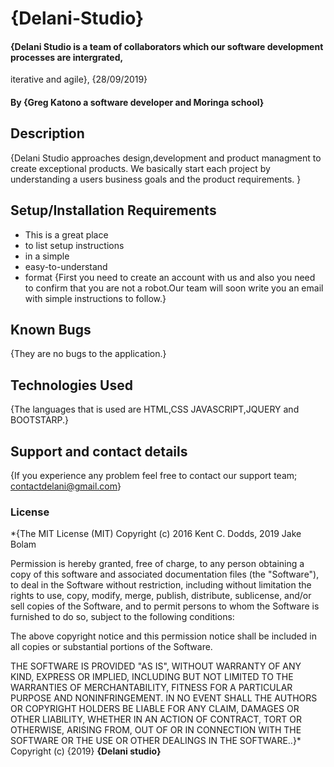 # {Delani-Studio}
#### {Delani Studio is a team of collaborators which our software development processes are intergrated,
iterative and agile}, {28/09/2019}
#### By **{Greg Katono a software developer and Moringa school}**
## Description
{Delani Studio approaches design,development and product managment to create exceptional products. 
We basically start each project by understanding a users business goals and the product requirements. }
## Setup/Installation Requirements
* This is a great place
* to list setup instructions
* in a simple
* easy-to-understand
* format
{First you need to create an account with us and also you need to confirm that you are not a robot.Our team will soon write you an email with simple instructions to follow.}
## Known Bugs
{They are no bugs to the application.}
## Technologies Used
{The languages that is used are HTML,CSS JAVASCRIPT,JQUERY and BOOTSTARP.}
## Support and contact details
{If you experience any problem feel free to contact our support team;
contactdelani@gmail.com}
### License
*{The MIT License (MIT)
Copyright (c) 2016 Kent C. Dodds, 2019 Jake Bolam

Permission is hereby granted, free of charge, to any person obtaining a copy
of this software and associated documentation files (the "Software"), to deal
in the Software without restriction, including without limitation the rights
to use, copy, modify, merge, publish, distribute, sublicense, and/or sell
copies of the Software, and to permit persons to whom the Software is
furnished to do so, subject to the following conditions:

The above copyright notice and this permission notice shall be included in all
copies or substantial portions of the Software.

THE SOFTWARE IS PROVIDED "AS IS", WITHOUT WARRANTY OF ANY KIND, EXPRESS OR
IMPLIED, INCLUDING BUT NOT LIMITED TO THE WARRANTIES OF MERCHANTABILITY,
FITNESS FOR A PARTICULAR PURPOSE AND NONINFRINGEMENT. IN NO EVENT SHALL THE
AUTHORS OR COPYRIGHT HOLDERS BE LIABLE FOR ANY CLAIM, DAMAGES OR OTHER
LIABILITY, WHETHER IN AN ACTION OF CONTRACT, TORT OR OTHERWISE, ARISING FROM,
OUT OF OR IN CONNECTION WITH THE SOFTWARE OR THE USE OR OTHER DEALINGS IN THE
SOFTWARE..}*
Copyright (c) {2019} **{Delani studio}**
  
